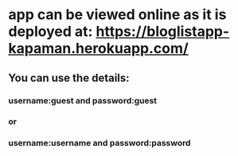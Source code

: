 # app can be viewed online as it is deployed at: https://bloglistapp-kapaman.herokuapp.com/         
## You can use the details:      
### username:**guest**   and   password:**guest**    
### or    
### username:**username**  and   password:**password**    

